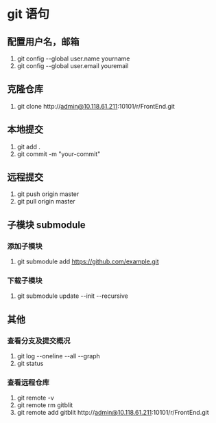 # git 语句

## 配置用户名，邮箱

1. git config --global user.name yourname
2. git config --global user.email youremail

## 克隆仓库

1. git clone http://admin@10.118.61.211:10101/r/FrontEnd.git

## 本地提交

1. git add .
2. git commit -m "your-commit"

## 远程提交

1. git push origin master
2. git pull origin master

## 子模块 submodule

### 添加子模块

1. git submodule add https://github.com/example.git

### 下载子模块

1. git submodule update --init --recursive

## 其他

### 查看分支及提交概况

1. git log --oneline --all --graph
2. git status

### 查看远程仓库

1. git remote -v
2. git remote rm gitblit
3. git remote add gitblit http://admin@10.118.61.211:10101/r/FrontEnd.git
